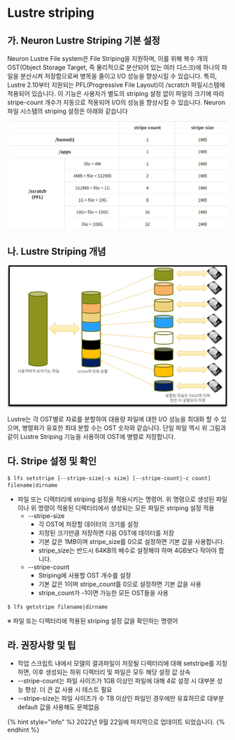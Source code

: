 # Lustre striping

## 가. Neuron Lustre Striping 기본 설정

Neuron Lustre File system은 File Striping을 지원하며, 이를 위해 복수 개의 OST(Object Storage Target, 즉 물리적으로 분산되어 있는 여러 디스크)에 하나의 파일을 분산시켜 저장함으로써 병목을 줄이고 I/O 성능을 향상시킬 수 있습니다. 특히, Lustre 2.10부터 지원되는 PFL(Progressive File Layout)이 /scratch 파일시스템에 적용되어 있습니다. 이 기능은 사용자가 별도의 striping 설정 없이 파일의 크기에 따라 stripe-count 개수가 자동으로 적용되어 I/O의 성능을 향상시킬 수 있습니다. Neuron 파일 시스템의 striping 설정은 아래와 같습니다

![](../.gitbook/assets/neuron-a04-01-table01.png)

## 나. Lustre Striping 개념

![](../.gitbook/assets/ByuiN89DGA7hjDU.png)

Lustre는 각 OST별로 자료를 분할하여 대용량 파일에 대한 I/O 성능을 최대화 할 수 있으며, 병렬화가 유효한 최대 분할 수는 OST 숫자와 같습니다. 단일 파일 역시 위 그림과 같이 Lustre Striping 기능을 사용하여 OST에 병렬로 저장합니다.



## 다. Stripe 설정 및 확인

```shell-session
$ lfs setstripe [--stripe-size|-s size] [--stripe-count|-c count] filename|dirname
```

* 파일 또는 디렉터리에 striping 설정을 적용시키는 명령어. 위 명령으로 생성된 파일이나 위 명령이 적용된 디렉터리에서 생성되는 모든 파일은 striping 설정 적용
  * \--stripe-size
    * 각 OST에 저장할 데이터의 크기를 설정
    * 지정된 크기만큼 저장하면 다음 OST에 데이터를 저장
    * 기본 값은 1MB이며 stripe\_size를 0으로 설정하면 기본 값을 사용합니다.
    * stripe\_size는 반드시 64KB의 배수로 설정해야 하며 4GB보다 작아야 합니다.
  * \--stripe-count
    * Striping에 사용할 OST 개수를 설정
    * 기본 값은 1이며 stripe\_count를 0으로 설정하면 기본 값을 사용
    * stripe\_count가 –1이면 가능한 모든 OST들을 사용

```shell-session
$ lfs getstripe filename|dirname
```

※ 파일 또는 디렉터리에 적용된 striping 설정 값을 확인하는 명령어



## 라. 권장사항 및 팁

* 작업 스크립트 내에서 모델의 결과파일이 저장될 디렉터리에 대해 setstripe를 지정하면, 이후 생성되는 하위 디렉터리 및 파일은 모두 해당 설정 값 상속
* \--stripe-count는 파일 사이즈가 1GB 이상인 파일에 대해 4로 설정 시 대부분 성능 향상. 더 큰 값 사용 시 테스트 필요
* \--stripe-size는 파일 사이즈가 수 TB 이상인 파일인 경우에만 유효하므로 대부분 default 값을 사용해도 문제없음

{% hint style="info" %}
2022년 9월 22일에 마지막으로 업데이트 되었습니다.
{% endhint %}
